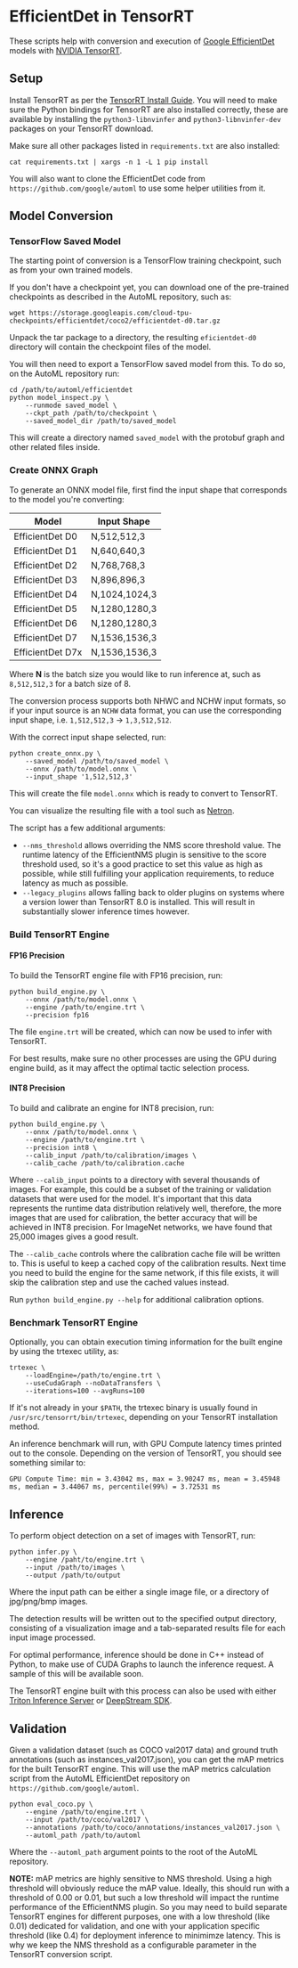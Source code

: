 # EfficientDet in TensorRT

These scripts help with conversion and execution of [Google EfficientDet](https://github.com/google/automl/tree/master/efficientdet) models with [NVIDIA TensorRT](https://developer.nvidia.com/tensorrt).

## Setup

Install TensorRT as per the [TensorRT Install Guide](https://docs.nvidia.com/deeplearning/tensorrt/install-guide/index.html). You will need to make sure the Python bindings for TensorRT are also installed correctly, these are available by installing the `python3-libnvinfer` and `python3-libnvinfer-dev` packages on your TensorRT download.

Make sure all other packages listed in `requirements.txt` are also installed:

```
cat requirements.txt | xargs -n 1 -L 1 pip install
```

You will also want to clone the EfficientDet code from `https://github.com/google/automl` to use some helper utilities from it.

## Model Conversion

### TensorFlow Saved Model

The starting point of conversion is a TensorFlow training checkpoint, such as from your own trained models.

If you don't have a checkpoint yet, you can download one of the pre-trained checkpoints as described in the AutoML repository, such as:

```
wget https://storage.googleapis.com/cloud-tpu-checkpoints/efficientdet/coco2/efficientdet-d0.tar.gz
```

Unpack the tar package to a directory, the resulting `eficientdet-d0` directory will contain the checkpoint files of the model.

You will then need to export a TensorFlow saved model from this. To do so, on the AutoML repository run:

```
cd /path/to/automl/efficientdet
python model_inspect.py \
    --runmode saved_model \
    --ckpt_path /path/to/checkpoint \
    --saved_model_dir /path/to/saved_model
```

This will create a directory named `saved_model` with the protobuf graph and other related files inside.

### Create ONNX Graph

To generate an ONNX model file, first find the input shape that corresponds to the model you're converting:

| **Model**        | **Input Shape** |
| -----------------|-----------------|
| EfficientDet D0  | N,512,512,3     |
| EfficientDet D1  | N,640,640,3     |
| EfficientDet D2  | N,768,768,3     |
| EfficientDet D3  | N,896,896,3     |
| EfficientDet D4  | N,1024,1024,3   |
| EfficientDet D5  | N,1280,1280,3   |
| EfficientDet D6  | N,1280,1280,3   |
| EfficientDet D7  | N,1536,1536,3   |
| EfficientDet D7x | N,1536,1536,3   |

Where **N** is the batch size you would like to run inference at, such as `8,512,512,3` for a batch size of 8.

The conversion process supports both NHWC and NCHW input formats, so if your input source is an `NCHW` data format, you can use the corresponding input shape, i.e. `1,512,512,3` -> `1,3,512,512`.

With the correct input shape selected, run:

```
python create_onnx.py \
    --saved_model /path/to/saved_model \
    --onnx /path/to/model.onnx \
    --input_shape '1,512,512,3'
```

This will create the file `model.onnx` which is ready to convert to TensorRT. 

You can visualize the resulting file with a tool such as [Netron](https://netron.app/).

The script has a few additional arguments:

* `--nms_threshold` allows overriding the NMS score threshold value. The runtime latency of the EfficientNMS plugin is sensitive to the score threshold used, so it's a good practice to set this value as high as possible, while still fulfilling your application requirements, to reduce latency as much as possible.
* `--legacy_plugins` allows falling back to older plugins on systems where a version lower than TensorRT 8.0 is installed. This will result in substantially slower inference times however.

### Build TensorRT Engine

#### FP16 Precision

To build the TensorRT engine file with FP16 precision, run:

```
python build_engine.py \
    --onnx /path/to/model.onnx \
    --engine /path/to/engine.trt \
    --precision fp16
```

The file `engine.trt` will be created, which can now be used to infer with TensorRT.

For best results, make sure no other processes are using the GPU during engine build, as it may affect the optimal tactic selection process.

#### INT8 Precision

To build and calibrate an engine for INT8 precision, run:

```
python build_engine.py \
    --onnx /path/to/model.onnx \
    --engine /path/to/engine.trt \
    --precision int8 \
    --calib_input /path/to/calibration/images \
    --calib_cache /path/to/calibration.cache
```

Where `--calib_input` points to a directory with several thousands of images. For example, this could be a subset of the training or validation datasets that were used for the model. It's important that this data represents the runtime data distribution relatively well, therefore, the more images that are used for calibration, the better accuracy that will be achieved in INT8 precision. For ImageNet networks, we have found that 25,000 images gives a good result.

The `--calib_cache` controls where the calibration cache file will be written to. This is useful to keep a cached copy of the calibration results. Next time you need to build the engine for the same network, if this file exists, it will skip the calibration step and use the cached values instead.

Run `python build_engine.py --help` for additional calibration options.

### Benchmark TensorRT Engine

Optionally, you can obtain execution timing information for the built engine by using the trtexec utility, as:

```
trtexec \
    --loadEngine=/path/to/engine.trt \
    --useCudaGraph --noDataTransfers \
    --iterations=100 --avgRuns=100
```

If it's not already in your `$PATH`, the trtexec binary is usually found in `/usr/src/tensorrt/bin/trtexec`, depending on your TensorRT installation method.

An inference benchmark will run, with GPU Compute latency times printed out to the console. Depending on the version of TensorRT, you should see something similar to:

```
GPU Compute Time: min = 3.43042 ms, max = 3.90247 ms, mean = 3.45948 ms, median = 3.44067 ms, percentile(99%) = 3.72531 ms
```

## Inference

To perform object detection on a set of images with TensorRT, run:

```
python infer.py \
    --engine /paht/to/engine.trt \
    --input /path/to/images \
    --output /path/to/output
```

Where the input path can be either a single image file, or a directory of jpg/png/bmp images.

The detection results will be written out to the specified output directory, consisting of a visualization image and a tab-separated results file for each input image processed.

For optimal performance, inference should be done in C++ instead of Python, to make use of CUDA Graphs to launch the inference request. A sample of this will be available soon.

The TensorRT engine built with this process can also be used with either [Triton Inference Server](https://developer.nvidia.com/nvidia-triton-inference-server) or [DeepStream SDK](https://developer.nvidia.com/deepstream-sdk).

## Validation

Given a validation dataset (such as COCO val2017 data) and ground truth annotations (such as instances_val2017.json), you can get the mAP metrics for the built TensorRT engine. This will use the mAP metrics calculation script from the AutoML EfficientDet repository on `https://github.com/google/automl`.

```
python eval_coco.py \
    --engine /path/to/engine.trt \
    --input /path/to/coco/val2017 \
    --annotations /path/to/coco/annotations/instances_val2017.json \
    --automl_path /path/to/automl
```

Where the `--automl_path` argument points to the root of the AutoML repository.

**NOTE:** mAP metrics are highly sensitive to NMS threshold. Using a high threshold will obviously reduce the mAP value. Ideally, this should run with a threshold of 0.00 or 0.01, but such a low threshold will impact the runtime performance of the EfficientNMS plugin. So you may need to build separate TensorRT engines for different purposes, one with a low threshold (like 0.01) dedicated for validation, and one with your application specific threshold (like 0.4) for deployment inference to minimimze latency. This is why we keep the NMS threshold as a configurable parameter in the TensorRT conversion script.
